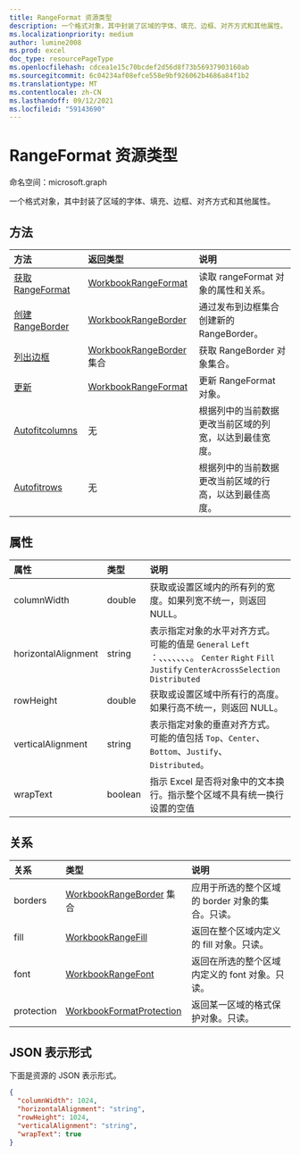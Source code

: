 ```yaml
---
title: RangeFormat 资源类型
description: 一个格式对象，其中封装了区域的字体、填充、边框、对齐方式和其他属性。
ms.localizationpriority: medium
author: lumine2008
ms.prod: excel
doc_type: resourcePageType
ms.openlocfilehash: cdcea1e15c70bcdef2d56d8f73b56937903160ab
ms.sourcegitcommit: 6c04234af08efce558e9bf926062b4686a84f1b2
ms.translationtype: MT
ms.contentlocale: zh-CN
ms.lasthandoff: 09/12/2021
ms.locfileid: "59143690"
---
```

# <a name="rangeformat-resource-type"></a>RangeFormat 资源类型

命名空间：microsoft.graph

一个格式对象，其中封装了区域的字体、填充、边框、对齐方式和其他属性。


## <a name="methods"></a>方法

| 方法           | 返回类型    |说明|
|:---------------|:--------|:----------|
|[获取 RangeFormat](../api/rangeformat-get.md) | [WorkbookRangeFormat](rangeformat.md) |读取 rangeFormat 对象的属性和关系。|
|[创建 RangeBorder](../api/rangeformat-post-borders.md) |[WorkbookRangeBorder](rangeborder.md)| 通过发布到边框集合创建新的 RangeBorder。|
|[列出边框](../api/rangeformat-list-borders.md) |[WorkbookRangeBorder](rangeborder.md) 集合| 获取 RangeBorder 对象集合。|
|[更新](../api/rangeformat-update.md) | [WorkbookRangeFormat](rangeformat.md) |更新 RangeFormat 对象。 |
|[Autofitcolumns](../api/rangeformat-autofitcolumns.md)|无|根据列中的当前数据更改当前区域的列宽，以达到最佳宽度。|
|[Autofitrows](../api/rangeformat-autofitrows.md)|无|根据列中的当前数据更改当前区域的行高，以达到最佳高度。|

## <a name="properties"></a>属性
| 属性     | 类型   |说明|
|:---------------|:--------|:----------|
|columnWidth|double|获取或设置区域内的所有列的宽度。如果列宽不统一，则返回 NULL。|
|horizontalAlignment|string|表示指定对象的水平对齐方式。 可能的值是 `General` `Left` ：、、、、、、、。 `Center` `Right` `Fill` `Justify` `CenterAcrossSelection` `Distributed`|
|rowHeight|double|获取或设置区域中所有行的高度。如果行高不统一，则返回 NULL。|
|verticalAlignment|string|表示指定对象的垂直对齐方式。 可能的值包括 `Top`、`Center`、`Bottom`、`Justify`、`Distributed`。|
|wrapText|boolean|指示 Excel 是否将对象中的文本换行。指示整个区域不具有统一换行设置的空值|

## <a name="relationships"></a>关系
| 关系 | 类型   |说明|
|:---------------|:--------|:----------|
|borders|[WorkbookRangeBorder](rangeborder.md) 集合|应用于所选的整个区域的 border 对象的集合。只读。|
|fill|[WorkbookRangeFill](rangefill.md)|返回在整个区域内定义的 fill 对象。只读。|
|font|[WorkbookRangeFont](rangefont.md)|返回在所选的整个区域内定义的 font 对象。只读。|
|protection|[WorkbookFormatProtection](formatprotection.md)|返回某一区域的格式保护对象。只读。|

## <a name="json-representation"></a>JSON 表示形式

下面是资源的 JSON 表示形式。

<!-- {
  "blockType": "resource",
  "baseType": "microsoft.graph.entity",
  "optionalProperties": [

  ],
  "@odata.type": "microsoft.graph.workbookRangeFormat"
}-->

```json
{
  "columnWidth": 1024,
  "horizontalAlignment": "string",
  "rowHeight": 1024,
  "verticalAlignment": "string",
  "wrapText": true
}

```

<!-- uuid: 8fcb5dbc-d5aa-4681-8e31-b001d5168d79
2015-10-25 14:57:30 UTC -->
<!-- {
  "type": "#page.annotation",
  "description": "RangeFormat resource",
  "keywords": "",
  "section": "documentation",
  "tocPath": ""
}-->

